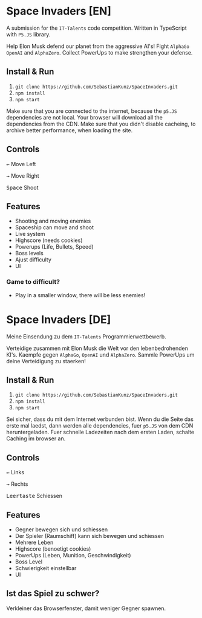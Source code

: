 # Space Invaders [EN]
A submission for the `IT-Talents` code competition.
Written in TypeScript with `P5.JS` library.

Help Elon Musk defend our planet from the aggressive AI's!
Fight `AlphaGo` `OpenAI` and `AlphaZero`. Collect PowerUps to make strengthen your defense.

## Install & Run

1. `git clone https://github.com/SebastianKunz/SpaceInvaders.git`
2. `npm install`
3. `npm start`

Make sure that you are connected to the internet, because the `p5.JS` dependencies are not local.
Your browser will download all the dependencies from the CDN. Make sure that you didn't disable cacheing, to archive better performance, when loading the site.

## Controls
<kbd>&leftarrow;</kbd> Move Left

<kbd>&rightarrow;</kbd> Move Right

<kbd>Space</kbd> Shoot

## Features
- Shooting and moving enemies
- Spaceship can move and shoot
- Live system
- Highscore (needs cookies)
- Powerups (Life, Bullets, Speed)
- Boss levels
- Ajust difficulty
- UI

### Game to difficult?
- Play in a smaller window, there will be less enemies!

# Space Invaders [DE]
Meine Einsendung zu dem `IT-Talents` Programmierwettbewerb.

Verteidige zusammen mit Elon Musk die Welt vor den lebenbedrohenden KI's.
Kaempfe gegen `AlphaGo`, `OpenAI` und `AlphaZero`. Sammle PowerUps um deine Verteidigung zu staerken!

## Install & Run

1. `git clone https://github.com/SebastianKunz/SpaceInvaders.git`
2. `npm install`
3. `npm start`

Sei sicher, dass du mit dem Internet verbunden bist. Wenn du die Seite das erste mal laedst, dann werden alle dependencies, fuer `p5.JS` von dem CDN heruntergeladen. Fuer schnelle Ladezeiten nach dem ersten Laden, schalte Caching im browser an.

## Controls
<kbd>&leftarrow;</kbd> Links

<kbd>&rightarrow;</kbd> Rechts

<kbd>Leertaste</kbd> Schiessen

## Features
- Gegner bewegen sich und schiessen
- Der Spieler (Raumschiff) kann sich bewegen und schiessen
- Mehrere Leben
- Highscore (benoetigt cookies)
- PowerUps (Leben, Munition, Geschwindigkeit)
- Boss Level
- Schwierigkeit einstellbar
- UI

## Ist das Spiel zu schwer?
Verkleiner das Browserfenster, damit weniger Gegner spawnen.
